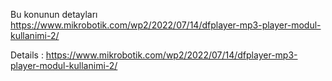 Bu konunun detayları https://www.mikrobotik.com/wp2/2022/07/14/dfplayer-mp3-player-modul-kullanimi-2/

Details : https://www.mikrobotik.com/wp2/2022/07/14/dfplayer-mp3-player-modul-kullanimi-2/
